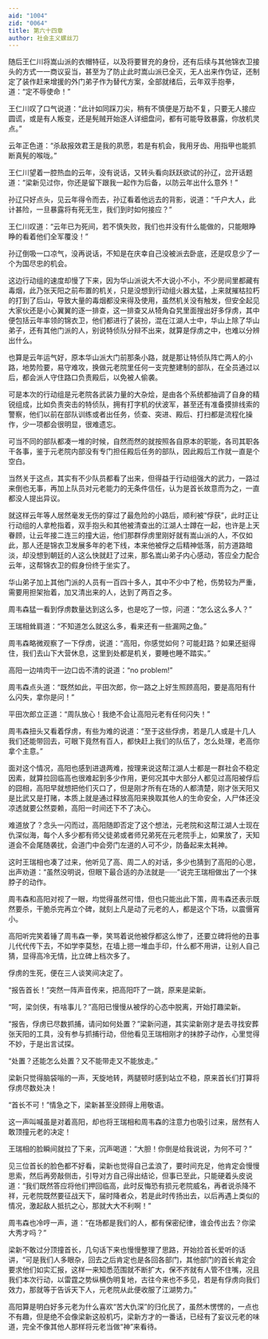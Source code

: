 ```yaml
---
aid: "1004"
zid: "0064"
title: 第六十四章
author: 社会主义螺丝刀
---
```


随后王仁川将嵩山派的衣帽特征，以及将要冒充的身份，还有后续与其他锦衣卫接头的方式一一商议妥当，甚至为了防止此时嵩山派已全灭，无人出来作伪证，还制定了装作赶来增援的外门弟子作为替代方案，全部就绪后，云年双手抱拳，道：“定不辱使命！”

王仁川叹了口气说道：“此计如同踩刀尖，稍有不慎便是万劫不复，只要无人接应圆谎，或是有人叛变，还是髡贼开始逐人详细盘问，都有可能导致暴露，你放机灵点。”

云年正色道：“杀敌报效君王是我的夙愿，若是有机会，我用牙齿、用指甲也能抓断真髡的喉咙。”

王仁川望着一腔热血的云年，没有说话，又转头看向跃跃欲试的孙辽，岔开话题道：“梁新见过你，你还是留下跟我一起作为后备，以防云年出什么意外！”

孙辽只好点头，见云年得令而去，孙辽看着他远去的背影，说道：“千户大人，此计甚险，一旦暴露将有死无生，我们到时如何接应？”

王仁川叹道：“云年已为死间，若不慎失败，我们也并没有什么能做的，只能眼睁睁的看着他们全军覆没！”

孙辽倒吸一口凉气，没再说话，不知是在庆幸自己没被派去卧底，还是叹息少了一个为国尽忠的机会。

这边行动组的速度却慢了下来，因为华山派说大不大说小不小，不少房间里都藏有毒烟，此乃张天阳之前布置的机关，只是没想到行动组火器太猛，上来就摧枯拉朽的打到了后山，导致大量的毒烟都没来得及使用，虽然机关没有触发，但安全起见大家伙还是小心翼翼的逐一排查，这一排查又从犄角旮旯里面搜出好多俘虏，其中便包括云年率领的锦衣卫，他们都进行了装扮，混在江湖人士中，华山上除了华山弟子，还有其他门派的人，别说特侦队分辩不出来，就算是俘虏之中，也难以分辨出什么。

也算是云年运气好，原本华山派大门前那条小路，就是那让特侦队阵亡两人的小路，地势险要，易守难攻，换做元老院里任何一支完整建制的部队，在全员通过以后，都会派人守住路口负责殿后，以免被人偷袭。

可是本次的行动组是元老院各武装力量的大杂烩，是由各个系统都抽调了自身的精锐组成，比如负责突击的特侦队，拥有打字机的伏波军，甚至还有准备摸排线索的警察，他们以前在部队训练或者出任务，侦查、突进、殿后、打扫都是流程化操作，少一项都会很明显，很难遗忘。

可当不同的部队都凑一堆的时候，自然而然的就按照各自原本的职能，各司其职各干各事，鉴于元老院内部没有专门担任殿后任务的部队，因此殿后工作就一直是个空白。

当然关于这点，其实有不少队员都看了出来，但得益于行动组强大的武力，一路过来倒也无事，再加上队员对元老能力的无条件信任，认为是首长故意而为之，一直都没人提出异议。

就这样云年等人居然毫发无伤的穿过了最危险的小路后，顺利被“俘获”，此时正让行动组的人拿枪指着，双手抱头和其他被清查出的江湖人士蹲在一起，也许是上天眷顾，让云年接二连三的撞大运，他们那群俘虏里刚好就有嵩山派的人，不仅如此，那人还是锦衣卫发展多年的老下线，本来他被俘之后精神低落，前方道路暗淡，却没想到朝廷的人这么快就赶了过来，那名嵩山弟子内心感动，答应全力配合云年，这帮锦衣卫的假身份终于坐实了。

华山弟子加上其他门派的人员有一百四十多人，其中不少中了枪，伤势较为严重，需要用担架抬着，加又清出来的人，达到了两百之多。

周韦森猛一看到俘虏数量达到这么多，也是吃了一惊，问道：“怎么这么多人？”

王瑞相耸肩道：“不知道怎么就这么多，看来还有一些漏网之鱼。”

周韦森略微观察了一下俘虏，说道：“高阳，你感觉如何？可能赶路？如果还挺得住，我们去山下大营休息，这里到处都是机关，要睡也睡不踏实。”

高阳一边啃肉干一边口齿不清的说道：“no problem!”

周韦森点头道：“既然如此，平田次郎，你一路之上好生照顾高阳，要是高阳有什么闪失，拿你是问！”

平田次郎立正道：“周队放心！我绝不会让高阳元老有任何闪失！”

周韦森扭头又看着俘虏，有些为难的说道：“至于这些俘虏，若是几人或是十几人我们还能带回去，可眼下竟然有百人，都快赶上我们的队伍了，怎么处理，老高你拿个主意。”

面对这个情况，高阳也感到进退两难，按理来说这帮江湖人士都是一群社会不稳定因素，就算拉回临高也很难起到多少作用，更何况其中大部分人都见过高阳被俘后的囧相，高阳早就想把他们灭口了，但是刚才所有在场的人都清楚，刚才张天阳又是比武又是打赌，本质上就是通过释放高阳来换取其他人的生命安全，人尸体还没凉透就要公然耍赖，高阳一时间还下不了决心。

难道放了？念头一闪而过，高阳随即否定了这个想法，元老院和这帮江湖人士现在仇深似海，每个人多少都有师父徒弟或者师兄弟死在元老院手上，如果放了，天知道会不会尾随袭扰，会道门中会旁门左道的人可不少，防备起来太耗神。

这时王瑞相也凑了过来，他听见了高、周二人的对话，多少也猜到了高阳的心思，出声劝道：“虽然没明说，但眼下最合适的办法就是······”说完王瑞相做出了一个抹脖子的动作。

周韦森和高阳对视了一眼，均觉得虽然可惜，但也只能出此下策，周韦森还表示既然要杀，干脆杀完再立个碑，就刻上凡是动了元老的人，都是这个下场，以震慑宵小。

高阳听完笑着锤了周韦森一拳，笑骂着说他被俘都这么惨了，还要立碑将他的丑事儿代代传下去，不如学李莫愁，在墙上摁一堆血手印，什么都不用讲，让别人自己猜，显得高冷无情，比立碑上档次多了。

俘虏的生死，便在三人谈笑间决定了。

“报告首长！”突然一阵声音传来，把高阳吓了一跳，原来是梁新。

“呵，梁剑侠，有啥事儿？”高阳已慢慢从被俘的心态中脱离，开始打趣梁新。

“报告，俘虏已尽数抓捕，请问如何处置？”梁新问道，其实梁新刚才是去寻找安葬张天阳的工具，没有参与抓捕行动，但他看见王瑞相刚才的抹脖子动作，心里觉得不妙，于是出言试探。

“处置？还能怎么处置？又不能带走又不能放走。”

梁新只觉得脑袋嗡的一声，天旋地转，两腿顿时感到站立不稳，原来首长们打算将俘虏尽数处决！

“首长不可！”情急之下，梁新甚至没顾得上用敬语。

这一声叫喊虽是对着高阳，却也将王瑞相和周韦森的注意力也吸引过来，居然有人敢顶撞元老的决定！

王瑞相的脸瞬间就拉了下来，沉声喝道：“大胆！你倒是给我说说，为何不可？”

见三位首长的脸色都不好看，梁新也觉得自己孟浪了，要时间充足，他肯定会慢慢思索，然后再旁敲侧击，引导对方自己得出结论，但事已至此，只能硬着头皮说道：“我们既然答应将他们押回临高，此时反悔恐有损元老院威名，再者说杀降不祥，元老院既然要征战天下，届时降者众，若是此时传扬出去，以后再遇上类似的情况，激起敌人抵抗之心，那就大大不利啊！”

周韦森也冷哼一声，道：“在场都是我们的人，都有保密纪律，谁会传出去？你梁大秀才吗？”

梁新不敢过分顶撞首长，几句话下来也慢慢整理了思路，开始捡首长爱听的话讲，“可是我们人多眼杂，回去之后肯定也是各回各部门，其他部门的首长肯定会要求他们如实汇报，这样一来知悉范围就不断扩大，保不齐就有人管不住嘴，况且我们本次行动，以雷霆之势纵横伪明复地，古往今来也不多见，若是有俘虏向我们效力，那就等于告诉天下人，元老院从此便收服了江湖势力。”

高阳算是明白好多元老为什么喜欢“苦大仇深”的归化民了，虽然木愣愣的，一点也不有趣，但是绝不会像梁新这般机巧，梁新方才的一番话，已经有了妄议元老的味道，完全不像其他人那样将元老当做“神”来看待。
